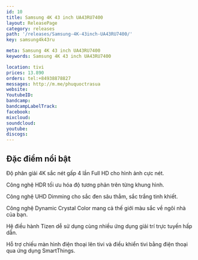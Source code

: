 ```yaml
---
id: 10
title: Samsung 4K 43 inch UA43RU7400
layout: ReleasePage
category: releases
path: '/releases/Samsung-4K-43inch-UA43RU7400/'
key: samsung4k43ru

meta: Samsung 4K 43 inch UA43RU7400
keywords: Samsung 4K 43 inch UA43RU7400

location: tivi
prices: 13.890
orders: tel:+84938878827
messages: http://m.me/phuquoctrasua
website: 
YoutubeID: 
bandcamp: 
bandcampLabelTrack: 
facebook: 
mixcloud: 
soundcloud: 
youtube: 
discogs: 
---
```



## Đặc điểm nổi bật

Độ phân giải 4K sắc nét gấp 4 lần Full HD cho hình ảnh cực nét.

Công nghệ HDR tối ưu hóa độ tương phản trên từng khung hình.

Công nghệ UHD Dimming cho sắc đen sâu thẳm, sắc trắng tinh khiết.

Công nghệ Dynamic Crystal Color mang cả thế giới màu sắc về ngôi nhà của bạn.

Hệ điều hành Tizen dễ sử dụng cùng nhiều ứng dụng giải trí trực tuyến hấp dẫn.

Hỗ trợ chiếu màn hình điện thoại lên tivi và điều khiển tivi bằng điện thoại qua ứng dụng SmartThings.